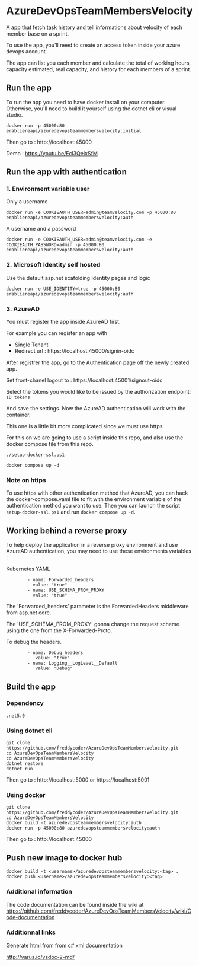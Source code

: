 # AzureDevOpsTeamMembersVelocity

A app that fetch task history and tell informations about velocity of each member base on a sprint.

To use the app, you'll need to create an access token inside your azure devops account.

The app can list you each member and calculate the total of working hours, capacity estimated, real capacity, and history for each members of a sprint.

## Run the app

To run the app you need to have docker install on your computer. Otherwise, you'll need to build it yourself using the dotnet cli or visual studio.

```
docker run -p 45000:80 erabliereapi/azuredevopsteammembersvelocity:initial
```

Then go to : http://localhost:45000

Demo : https://youtu.be/Ecl3QeIxSfM

## Run the app with authentication

### 1. Environment variable user

Only a username
```
docker run -e COOKIEAUTH_USER=admin@teamvelocity.com -p 45000:80 erabliereapi/azuredevopsteammembersvelocity:auth
```

A username and a password
```
docker run -e COOKIEAUTH_USER=admin@teamvelocity.com -e COOKIEAUTH_PASSWORD=admin -p 45000:80 erabliereapi/azuredevopsteammembersvelocity:auth
```

### 2. Microsoft Identity self hosted

Use the default asp.net scafolding Identity pages and logic
```
docker run -e USE_IDENTITY=true -p 45000:80 erabliereapi/azuredevopsteammembersvelocity:auth
```

### 3. AzureAD

You must register the app inside AzureAD first.

For example you can register an app with 
- Single Tenant
- Redirect url : https://localhost:45000/signin-oidc

After registrer the app, go to the Authentication page off the newly created app.

Set front-chanel logout to : https://localhost:45001/signout-oidc

Select the tokens you would like to be issued by the authorization endpoint: ```ID tokens```

And save the settings. Now the AzureAD authentication will work with the container.

This one is a little bit more complicated since we must use https.

For this on we are going to use a script inside this repo, and also use the docker compose file from this repo.
```
./setup-docker-ssl.ps1

docker compose up -d
```

### Note on https

To use https with other authentication method that AzureAD, you can hack the docker-compose.yaml file to fit with the environment variable of the authentication method you want to use. Then you can launch the script ```setup-docker-ssl.ps1``` and run ```docker compose up -d```.

## Working behind a reverse proxy

To help deploy the application in a reverse proxy environment and use AzureAD authentication, you may need to use these environments variables : 

Kubernetes YAML
```
        - name: Forwarded_headers
          value: "true"
        - name: USE_SCHEMA_FROM_PROXY
          value: "true"
```

The 'Forwarded_headers' parameter is the ForwardedHeaders middleware from asp.net core.

The 'USE_SCHEMA_FROM_PROXY' gonna change the request scheme using the one from the X-Forwarded-Proto. 

To debug the headers.
```
        - name: Debug_headers
           value: "true"
        - name: Logging__LogLevel__Default
           value: "Debug"
```

## Build the app

### Dependency

```
.net5.0
```

### Using dotnet cli

```
git clone https://github.com/freddycoder/AzureDevOpsTeamMembersVelocity.git
cd AzureDevOpsTeamMembersVelocity
cd AzureDevOpsTeamMembersVelocity
dotnet restore
dotnet run
```

Then go to : http://localhost:5000 or https://localhost:5001

### Using docker

```
git clone https://github.com/freddycoder/AzureDevOpsTeamMembersVelocity.git
cd AzureDevOpsTeamMembersVelocity
docker build -t azuredevopsteammembersvelocity:auth .
docker run -p 45000:80 azuredevopsteammembersvelocity:auth
```

Then go to : http://localhost:45000

## Push new image to docker hub

```
docker build -t <username>/azuredevopsteammembersvelocity:<tag> .
docker push <username>/azuredevopsteammembersvelocity:<tag>
```

### Additional information

The code documentation can be found inside the wiki at https://github.com/freddycoder/AzureDevOpsTeamMembersVelocity/wiki/Code-documentation

### Additionnal links

Generate html from from c# xml documentation

http://varus.io/vsdoc-2-md/
